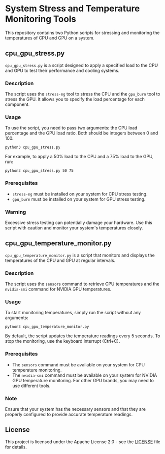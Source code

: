 # System Stress and Temperature Monitoring Tools

This repository contains two Python scripts for stressing and monitoring the temperatures of CPU and GPU on a system.

## cpu_gpu_stress.py

`cpu_gpu_stress.py` is a script designed to apply a specified load to the CPU and GPU to test their performance and cooling systems.

### Description

The script uses the `stress-ng` tool to stress the CPU and the `gpu_burn` tool to stress the GPU. It allows you to specify the load percentage for each component.

### Usage

To use the script, you need to pass two arguments: the CPU load percentage and the GPU load ratio. Both should be integers between 0 and 100.

```
python3 cpu_gpu_stress.py
```

For example, to apply a 50% load to the CPU and a 75% load to the GPU, run:

```
python3 cpu_gpu_stress.py 50 75
```

### Prerequisites

- `stress-ng` must be installed on your system for CPU stress testing.
- `gpu_burn` must be installed on your system for GPU stress testing.

### Warning

Excessive stress testing can potentially damage your hardware. Use this script with caution and monitor your system's temperatures closely.

## cpu_gpu_temperature_monitor.py

`cpu_gpu_temperature_monitor.py` is a script that monitors and displays the temperatures of the CPU and GPU at regular intervals.

### Description

The script uses the `sensors` command to retrieve CPU temperatures and the `nvidia-smi` command for NVIDIA GPU temperatures.

### Usage

To start monitoring temperatures, simply run the script without any arguments:

```
pytnon3 cpu_gpu_temperature_monitor.py
```

By default, the script updates the temperature readings every 5 seconds. To stop the monitoring, use the keyboard interrupt (Ctrl+C).

### Prerequisites

- The `sensors` command must be available on your system for CPU temperature monitoring.
- The `nvidia-smi` command must be available on your system for NVIDIA GPU temperature monitoring. For other GPU brands, you may need to use different tools.

### Note

Ensure that your system has the necessary sensors and that they are properly configured to provide accurate temperature readings.

## License

This project is licensed under the Apache License 2.0  - see the [LICENSE](LICENSE) file for details.
